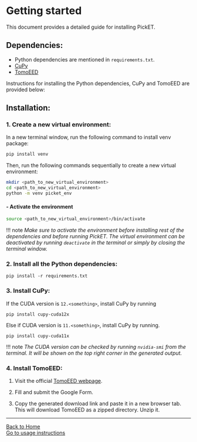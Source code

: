 # Getting started
This document provides a detailed guide for installing PickET.

## Dependencies:

* Python dependencies are mentioned in `requirements.txt`.
* [CuPy](https://cupy.dev) 
* [TomoEED](https://sites.google.com/site/3demimageprocessing/tomoeed)
  
Instructions for installing the Python dependencies, CuPy and TomoEED are provided below:

## Installation:
### 1. Create a new virtual environment:

In a new terminal window, run the following command to install venv package:
```bash 
pip install venv
```


Then, run the following commands sequentially to create a new virtual environment:
```bash
mkdir <path_to_new_virtual_environment>
cd <path_to_new_virtual_environment>
python -m venv picket_env
```

#### - Activate the environment <a name="env_activate"></a>
```bash
source <path_to_new_virtual_environment>/bin/activate
```
!!! note 
    *Make sure to activate the environment before installing rest of the dependencies and before running PickET. The virtual environment can be deactivated by running `deactivate` in the terminal or simply by closing the terminal window.*



### 2. Install all the Python dependencies:

```
pip install -r requirements.txt
```


### 3. Install CuPy:  

If the CUDA version is `12.<something>`, install CuPy by running
    
```
pip install cupy-cuda12x
```

Else if CUDA version is `11.<something>`, install CuPy by running.

```
pip install cupy-cuda11x
```

!!! note
    *The CUDA version can be checked by running `nvidia-smi` from the terminal. It will be shown on the top right corner in the generated output.*

### 4. Install TomoEED:  
1. Visit the official [TomoEED webpage](https://sites.google.com/site/3demimageprocessing/tomoeed).  

2. Fill and submit the Google Form.  

3. Copy the generated download link and paste it in a new browser tab. This will download TomoEED as a zipped directory. Unzip it.   
   
---

[Back to Home](index.md)  
[Go to usage instructions](usage_instructions.md)  
